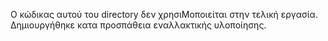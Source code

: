 Ο κώδικας αυτού του directory δεν χρησιΜοποιείται στην τελική εργασία. Δημιουργήθηκε κατα προσπάθεια εναλλακτικής υλοποίησης.
